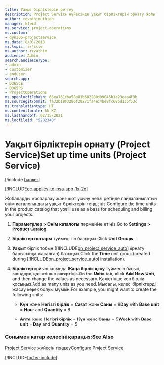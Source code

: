 ```yaml
---
title: Уақыт бірліктерін реттеу
description: Project Service жүйесінде уақыт бірліктерін орнату жолы
author: revathimuthiah
manager: kfend
ms.service: project-operations
ms.custom:
- dyn365-projectservice
ms.date: 8/03/2018
ms.topic: article
ms.author: revathim
audience: Admin
search.audienceType:
- admin
- customizer
- enduser
search.app:
- D365CE
- D365PS
- ProjectOperations
ms.openlocfilehash: 66ea761dba58a81b682280d09045b1a23eaa4f3b
ms.sourcegitcommit: fa32b1893286f20271fa4ec4be8fc68bd135f53c
ms.translationtype: HT
ms.contentlocale: kk-KZ
ms.lasthandoff: 02/15/2021
ms.locfileid: "5282340"
---
```

# <a name="set-up-time-units-project-service"></a><span data-ttu-id="71c3c-103">Уақыт бірліктерін орнату (Project Service)</span><span class="sxs-lookup"><span data-stu-id="71c3c-103">Set up time units (Project Service)</span></span>

[!include [banner](../includes/psa-now-project-operations.md)]

[!INCLUDE[cc-applies-to-psa-app-1x-2x](../includes/cc-applies-to-psa-app-1x-2x.md)]

<span data-ttu-id="71c3c-104">Жобаларды жоспарлау және шот ұсыну негізі ретінде пайдаланылатын өнім каталогындағы уақыт бірліктерін теңшеңіз.</span><span class="sxs-lookup"><span data-stu-id="71c3c-104">Configure the time units in the product catalog that you’ll use as a base for scheduling and billing your projects.</span></span>  
  
1. <span data-ttu-id="71c3c-105">**Параметрлер > Өнім каталогы** пәрменіне өтіңіз.</span><span class="sxs-lookup"><span data-stu-id="71c3c-105">Go to **Settings > Product Catalog**.</span></span>  
  
2. <span data-ttu-id="71c3c-106">**Бірліктер топтары** түймешігін басыңыз.</span><span class="sxs-lookup"><span data-stu-id="71c3c-106">Click **Unit Groups**.</span></span>  
  
3. <span data-ttu-id="71c3c-107">**Уақыт** бірлік тобын ([!INCLUDE[pn_project_service_auto](../includes/pn-project-service-auto.md)] орнату барысында жасалған) басыңыз.</span><span class="sxs-lookup"><span data-stu-id="71c3c-107">Click the **Time** unit group (created during [!INCLUDE[pn_project_service_auto](../includes/pn-project-service-auto.md)] installation).</span></span>  
  
4. <span data-ttu-id="71c3c-108">**Бірліктер** қойыншасында **Жаңа бірлік қосу** түймесін басып, мәндерді қажетінше өзгертіңіз.</span><span class="sxs-lookup"><span data-stu-id="71c3c-108">On the **Units** tab, click **Add New Unit**, and then change the values as necessary.</span></span> <span data-ttu-id="71c3c-109">Қажетінше көп бірлік қосыңыз.</span><span class="sxs-lookup"><span data-stu-id="71c3c-109">Add as many units as you need.</span></span> <span data-ttu-id="71c3c-110">Мысалы, келесі бірліктерді жасау керек болуы мүмкін:</span><span class="sxs-lookup"><span data-stu-id="71c3c-110">For example, you might want to create the following units:</span></span>  
  
   - <span data-ttu-id="71c3c-111">**Күн** және **Негізгі бірлік** = **Сағат** және **Саны** = 8</span><span class="sxs-lookup"><span data-stu-id="71c3c-111">**Day** with **Base unit** = **Hour** and **Quantity** = 8</span></span>  
  
   - <span data-ttu-id="71c3c-112">**Апта** және **Негізгі бірлік** = **Күн** және **Саны** = 5</span><span class="sxs-lookup"><span data-stu-id="71c3c-112">**Week** with **Base unit** = **Day** and **Quantity** = 5</span></span>  
  
### <a name="see-also"></a><span data-ttu-id="71c3c-113">Сонымен қатар келесіні қараңыз:</span><span class="sxs-lookup"><span data-stu-id="71c3c-113">See Also</span></span>  
 [<span data-ttu-id="71c3c-114">Project Service жүйесін теңшеу</span><span class="sxs-lookup"><span data-stu-id="71c3c-114">Configure Project Service</span></span>](../psa/configure.md)


[!INCLUDE[footer-include](../includes/footer-banner.md)]